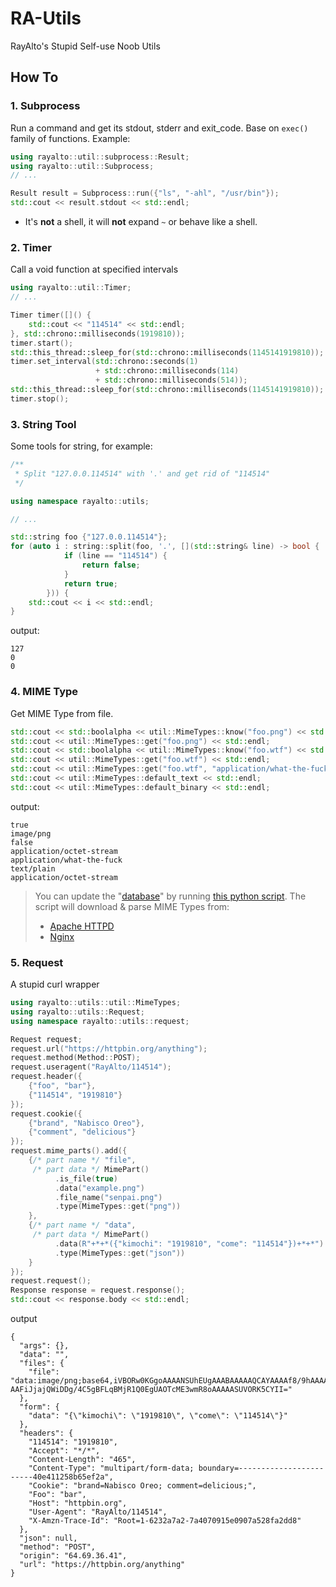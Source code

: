 # RA-Utils

RayAlto's Stupid Self-use Noob Utils

## How To

### 1. Subprocess

Run a command and get its stdout, stderr and exit_code. Base on `exec()` family
of functions. Example:

```c++
using rayalto::util::subprocess::Result;
using rayalto::util::Subprocess;
// ...

Result result = Subprocess::run({"ls", "-ahl", "/usr/bin"});
std::cout << result.stdout << std::endl;
```

- It's **not** a shell, it will **not** expand `~` or behave like a shell.

### 2. Timer

Call a void function at specified intervals

```c++
using rayalto::util::Timer;
// ...

Timer timer([]() {
    std::cout << "114514" << std::endl;
}, std::chrono::milliseconds(1919810));
timer.start();
std::this_thread::sleep_for(std::chrono::milliseconds(1145141919810));
timer.set_interval(std::chrono::seconds(1)
                   + std::chrono::milliseconds(114)
                   + std::chrono::milliseconds(514));
std::this_thread::sleep_for(std::chrono::milliseconds(1145141919810));
timer.stop();
```

### 3. String Tool

Some tools for string, for example:

```c++
/**
 * Split "127.0.0.114514" with '.' and get rid of "114514"
 */

using namespace rayalto::utils;

// ...

std::string foo {"127.0.0.114514"};
for (auto i : string::split(foo, '.', [](std::string& line) -> bool {
            if (line == "114514") {
                return false;
            }
            return true;
        })) {
    std::cout << i << std::endl;
}
```

output:

```plain
127
0
0
```

### 4. MIME Type

Get MIME Type from file.

```c++
std::cout << std::boolalpha << util::MimeTypes::know("foo.png") << std::endl;
std::cout << util::MimeTypes::get("foo.png") << std::endl;
std::cout << std::boolalpha << util::MimeTypes::know("foo.wtf") << std::endl;
std::cout << util::MimeTypes::get("foo.wtf") << std::endl;
std::cout << util::MimeTypes::get("foo.wtf", "application/what-the-fuck") << std::endl;
std::cout << util::MimeTypes::default_text << std::endl;
std::cout << util::MimeTypes::default_binary << std::endl;
```

output:

```plain
true
image/png
false
application/octet-stream
application/what-the-fuck
text/plain
application/octet-stream
```

> You can update the "[database](./src/util/mime_types_data.cc)" by running [this python script](./script/update_mime_types_data.py). The script will download & parse MIME Types from:
>
> - [Apache HTTPD](https://svn.apache.org/repos/asf/httpd/httpd/trunk/docs/conf/mime.types)
> - [Nginx](https://hg.nginx.org/nginx/raw-file/default/conf/mime.types)

### 5. Request

A stupid curl wrapper

```c++
using rayalto::utils::util::MimeTypes;
using rayalto::utils::Request;
using namespace rayalto::utils::request;

Request request;
request.url("https://httpbin.org/anything");
request.method(Method::POST);
request.useragent("RayAlto/114514");
request.header({
    {"foo", "bar"},
    {"114514", "1919810"}
});
request.cookie({
    {"brand", "Nabisco Oreo"},
    {"comment", "delicious"}
});
request.mime_parts().add({
    {/* part name */ "file",
     /* part data */ MimePart()
          .is_file(true)
          .data("example.png")
          .file_name("senpai.png")
          .type(MimeTypes::get("png"))
    },
    {/* part name */ "data",
     /* part data */ MimePart()
          .data(R"+*+*({"kimochi": "1919810", "come": "114514"})+*+*")
          .type(MimeTypes::get("json"))
    }
});
request.request();
Response response = request.response();
std::cout << response.body << std::endl;
```

output

```plain
{
  "args": {},
  "data": "",
  "files": {
    "file": "data:image/png;base64,iVBORw0KGgoAAAANSUhEUgAAABAAAAAQCAYAAAAf8/9hAAAAOElEQVQ4y2NgoBAw4pH7jyT/n0S9KJr+45NnotQLw8
AAFiJjajQWiDDg/4C5gBFLqBMjR1Q0EgUAOTcME3wmR8oAAAAASUVORK5CYII="
  },
  "form": {
    "data": "{\"kimochi\": \"1919810\", \"come\": \"114514\"}"
  },
  "headers": {
    "114514": "1919810",
    "Accept": "*/*",
    "Content-Length": "465",
    "Content-Type": "multipart/form-data; boundary=------------------------40e411258b65ef2a",
    "Cookie": "brand=Nabisco Oreo; comment=delicious;",
    "Foo": "bar",
    "Host": "httpbin.org",
    "User-Agent": "RayAlto/114514",
    "X-Amzn-Trace-Id": "Root=1-6232a7a2-7a4070915e0907a528fa2dd8"
  },
  "json": null,
  "method": "POST",
  "origin": "64.69.36.41",
  "url": "https://httpbin.org/anything"
}
```
